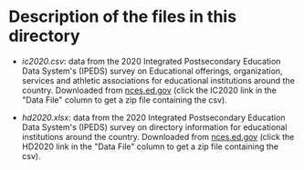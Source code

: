 # Description of the files in this directory

* *ic2020.csv*: data from the 2020 Integrated Postsecondary Education Data System's (IPEDS) 
survey on Educational offerings, organization, services and athletic associations for educational institutions around the country. 
Downloaded from [nces.ed.gov](https://nces.ed.gov/ipeds/datacenter/DataFiles.aspx?year=2020&surveyNumber=1) 
(click the IC2020 link in the "Data File" column to get a zip file containing the csv).

* *hd2020.xlsx*: data from the 2020 Integrated Postsecondary Education Data System's (IPEDS) 
survey on directory information for educational institutions around the country. 
Downloaded from [nces.ed.gov](https://nces.ed.gov/ipeds/datacenter/DataFiles.aspx?year=2020&surveyNumber=1) 
(click the HD2020 link in the "Data File" column to get a zip file containing the csv).
